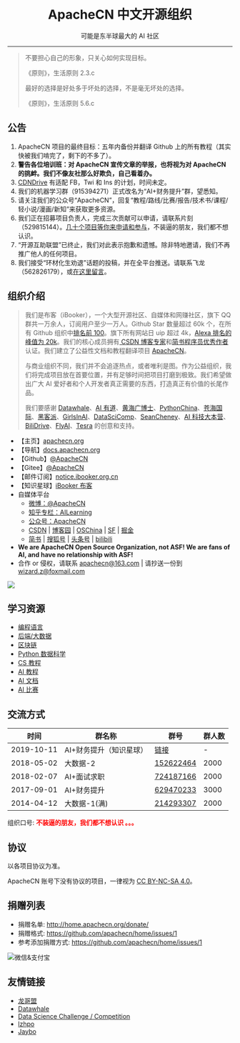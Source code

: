 <h1 align="center">ApacheCN 中文开源组织</h1>
<p align="center">可能是东半球最大的 AI 社区</p>

---

> 不要担心自己的形象，只关心如何实现目标。
> 
> 《原则》，生活原则 2.3.c
> 
> 最好的选择是好处多于坏处的选择，不是毫无坏处的选择。
> 
> 《原则》，生活原则 5.6.c

<!--announce-->

## **公告**

1.  ApacheCN 项目的最终目标：五年内备份并翻译 Github 上的所有教程（其实快被我们啃完了，剩下的不多了）。
1.  **警告各位培训班：对 ApacheCN 宣传文章的举报，也将视为对 ApacheCN 的挑衅。我们不像友社那么好欺负，自己看着办。**
1.  [CDNDrive](https://github.com/apachecn/CDNDrive) 有适配 FB，Twi 和 Ins 的计划，时间未定。
1.  我们的机器学习群（915394271）正式改名为“AI+财务提升”群，望悉知。
1.  请关注我们的公众号“ApacheCN”，回复“教程/路线/比赛/报告/技术书/课程/轻小说/漫画/新知”来获取更多资源。
1.  我们正在招募项目负责人，完成三次贡献可以申请，请联系片刻（529815144）。[几十个项目等你来申请和参与](https://docs.apachecn.org/join)，不装逼的朋友，我们都不想认识。
1.  “开源互助联盟”已终止，我们对此表示抱歉和遗憾。除非特地邀请，我们不再推广他人的任何项目。
1.  我们接受“环材化生劝退”话题的投稿，并在全平台推送。请联系飞龙（562826179），或[在这里留言](https://github.com/apachecn/awesome-article-recomm)。

<!--endannounce-->

<!--intro-->

## **组织介绍**

> 我们是布客（iBooker），一个大型开源社区、自媒体和网赚社区，旗下 QQ 群共一万余人，订阅用户至少一万人。Github Star 数量超过 60k 个，在所有 Github 组织中[排名前 100](https://gitstar-ranking.com/apachecn)。旗下所有网站日 uip 超过 4k，[Alexa 排名的峰值为 20k](http://home.apachecn.org/img/about/alexa_201906.png)。我们的核心成员拥有[ CSDN 博客专家](https://blog.csdn.net/wizardforcel)和[简书程序员优秀作者](https://www.jianshu.com/u/b508a6aa98eb)认证。我们建立了公益性文档和教程翻译项目 [ApacheCN](https://github.com/apachecn)。
> 
> 与商业组织不同，我们并不会追逐热点，或者唯利是图。作为公益组织，我们将完成项目放在首要位置，并有足够时间把项目打磨到极致。我们希望做出广大 AI 爱好者和个人开发者真正需要的东西，打造真正有价值的长尾作品。
> 
> 我们要感谢 [Datawhale](http://home.apachecn.org/img/about/datawhale_qr.jpg)、[AI 有道](http://home.apachecn.org/img/about/redstone_qr.jpg)、[黄海广博士](http://home.apachecn.org/img/about/huanghaiguang_qr.jpg)、[PythonChina](https://github.com/pycn)、[苍海国际](https://www.258ch.com/)、[黑客派](https://hacpai.com/)、[GirlsInAI](https://www.weibo.com/u/2650740963)、[DataSciComp](https://iphysresearch.github.io/DataSciComp/)、[SeanCheney](https://www.jianshu.com/u/130f76596b02)、[AI 科技大本营](https://blog.csdn.net/dQCFKyQDXYm3F8rB0)、[BiliDrive](https://github.com/Hsury/BiliDrive)、[FlyAI](https://www.flyai.com/)、[Tesra](https://www.tesra.org/) 的创意和支持。

* 【主页】[apachecn.org](http://apachecn.org)
* 【导航】[docs.apachecn.org](https://docs.apachecn.org/)
* 【Github】[@ApacheCN](https://github.com/apachecn)
* 【Gitee】[@ApacheCN](https://gitee.com/apachecn)
* 【邮件订阅】[notice.ibooker.org.cn](http://notice.ibooker.org.cn/index)
* 【知识星球】[iBooker 布客](https://t.zsxq.com/Jq3vZZB)
* 自媒体平台
    * [微博：@ApacheCN](https://weibo.com/u/6326715527)
    * [知乎专栏：AILearning](https://zhuanlan.zhihu.com/apachecn-mlia)
    * [公众号：ApacheCN](http://home.apachecn.org/img/about/apachecn_qr.jpg)
    * [CSDN](https://blog.csdn.net/wizardforcel/article/category/8437073) | [博客园](https://www.cnblogs.com/apachecn) | [OSChina](https://my.oschina.net/u/1777350?tab=newest&catalogId=6512710) | [SF](https://segmentfault.com/blog/flygon) | [掘金](https://juejin.im/user/57960af3128fe10056c637e4/posts)
    * [简书](https://www.jianshu.com/c/4ee721d0c474) | [搜狐号](https://mp.sohu.com/profile?xpt=NDhjYmViMzMtZWE2Yi00NTlmLWE3OTQtY2FjNjIwNDBlZDJl) | [头条号](https://www.toutiao.com/c/user/3901644178/) | [bilibili](http://space.bilibili.com/97678687)
* **We are ApacheCN Open Source Organization, not ASF! We are fans of AI, and have no relationship with ASF!**
* 合作 or 侵权，请联系 <apachecn@163.com> | 请抄送一份到 <wizard.z@foxmail.com>

![](http://home.apachecn.org/img/about/ibooker_zsxq_qr_l.jpg)

<!--endintro-->

## **学习资源**

+   [编程语言](http://home.apachecn.org/translate)
+   [后端/大数据](http://home.apachecn.org/translate)
+   [区块链](http://home.apachecn.org/translate)
+   [Python 数据科学](http://home.apachecn.org/translate)
+   [CS 教程](http://home.apachecn.org/translate)
+   [AI 教程](http://home.apachecn.org/translate)
+   [AI 文档](http://home.apachecn.org/translate)
+   [AI 比赛](http://home.apachecn.org/translate)

## **交流方式**

| 时间 | 群名称  | 群号  | 群人数  |
| ------------ | ------------ | ------------ | ------------ |
| 2019-10-11 | AI+财务提升（知识星球） | [链接](https://t.zsxq.com/Jq3vZZB) | - |
| 2018-05-02 | 大数据-2 | <a href="//shang.qq.com/wpa/qunwpa?idkey=5d65b0774e5750e97e5725a201ccf158c84056ab77630223f854f57fa2fb544a" target="_blank" rel="noopener">152622464</a> | 2000 |
| 2018-02-07 | AI+面试求职 | <a href="//shang.qq.com/wpa/qunwpa?idkey=95a5e53232d6e1629cb6ea7132d0cb4c725bd27cb35ebc3f06b1b992279f46a2" target="_blank" rel="noopener">724187166</a> | 2000 |
| 2017-09-01 | AI+财务提升 | <a href="//shang.qq.com/wpa/qunwpa?idkey=bcee938030cc9e1552deb3bd9617bbbf62d3ec1647e4b60d9cd6b6e8f78ddc03" target="_blank" rel="noopener">629470233</a> | 3000 |
| 2014-04-12 | 大数据-1(满) | <a href="//shang.qq.com/wpa/qunwpa?idkey=952c3066344564ac53131f7e101948b0b5e5814390fa24bbfa69e76ff915beb7" target="_blank" rel="noopener">214293307</a> | 2000 |

组织口号: <strong><span style="color: #ff0000;">不装逼的朋友，我们都不想认识 。。。</span></strong>

## **协议**

以各项目协议为准。

ApacheCN 账号下没有协议的项目，一律视为 [CC BY-NC-SA 4.0](https://creativecommons.org/licenses/by-nc-sa/4.0/deed.zh)。

## **捐赠列表**

* 捐赠名单: <http://home.apachecn.org/donate/>
* 捐赠格式: <https://github.com/apachecn/home/issues/1>
* 参考添加捐赠方式: <https://github.com/apachecn/home/issues/1>

<img src="http://data.apachecn.org/img/about/donate.jpg" alt="微信&支付宝" />

## **友情链接**

+   [龙哥盟](https://flygon.net)
+   [Datawhale](http://home.apachecn.org/img/about/datawhale_qr.jpg)
+   [Data Science Challenge / Competition](https://iphysresearch.github.io/DataSciComp/)
+   [lzhpo](http://www.liuzhaopo.top)
+   [Jaybo](https://strivebo.com)
